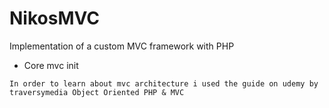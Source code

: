 # NikosMVC
Implementation of a custom MVC framework with PHP
* Core mvc init

```In order to learn about mvc architecture i used the guide on udemy by traversymedia Object Oriented PHP & MVC ```
